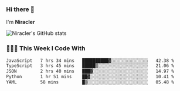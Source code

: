 ### Hi there 👋

I'm **Niracler**

![Niracler's GitHub stats](https://github-readme-stats.vercel.app/api?username=Niracler&show_icons=true)


### 👨🏻‍💻 This Week I Code With

<!--START_SECTION:waka-->

```txt
JavaScript   7 hrs 34 mins   ██████████▓░░░░░░░░░░░░░░   42.38 %
TypeScript   3 hrs 45 mins   █████▒░░░░░░░░░░░░░░░░░░░   21.06 %
JSON         2 hrs 40 mins   ███▓░░░░░░░░░░░░░░░░░░░░░   14.97 %
Python       1 hr 51 mins    ██▓░░░░░░░░░░░░░░░░░░░░░░   10.41 %
YAML         58 mins         █▒░░░░░░░░░░░░░░░░░░░░░░░   05.48 %
```

<!--END_SECTION:waka-->
